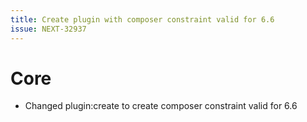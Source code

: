 ```yaml
---
title: Create plugin with composer constraint valid for 6.6
issue: NEXT-32937
---
```

# Core
* Changed plugin:create to create composer constraint valid for 6.6

